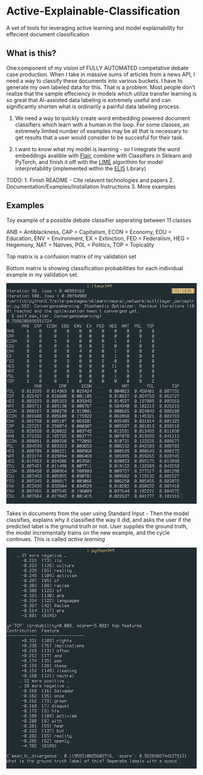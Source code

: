# Active-Explainable-Classification
A set of tools for leveraging active learning and model explainability for effecient document classification

## What is this?

One component of my vision of FULLY AUTOMATED competative debate case production. When I take in massive sums of articles from a news API, I need a way to classify these documents into various buckets. I have to generate my own labeled data for this. That is a problem. Most people don't realize that the sample effeciency in models which utilize transfer learning is so great that AI-assisted data labeling is extremely useful and can significantly shorten what is ordinarily a painful data labeling process. 


1. We need a way to quickly create word embedding powered document classifiers which learn with a human in the loop. For some classes, an extremely limited number of examples may be all that is necessary to get results that a user would consider to be succesful for their task. 

2. I want to know what my model is learning - so I integrate the word embeddings avalible with [Flair](https://github.com/zalandoresearch/flair), combine with Classifiers in Sklearn and PyTorch, and finish it off with the [LIME](https://arxiv.org/pdf/1602.04938.pdf) algorithim for model interpretability (implemented within the [ELI5](https://eli5.readthedocs.io/en/latest/index.html) Library)





TODO: 1. Finish README - Cite relavent technologies and papers 
2. Documentation/Examples/Installation Instructions 
3. More examples


## Examples 

Toy example of a possible debate classifier seperating between 11 classes 

ANB = Antiblackness, CAP = Capitalism, ECON = Economy, EDU = Education, ENV = Environment, EX = Extinction, FED = Federalism, HEG = Hegemony, NAT = Natives, POL = Politics, TOP = Topicality

Top matrix is a confusion matrix of my validation set 

Bottom matrix is showing classification probabilities for each individual example in my validation set.

![](https://github.com/Hellisotherpeople/Active-Explainable-Classification/blob/master/conf_matrix.png)

Takes in documents from the user using Standard Input - Then the model classifies, explains why it classified the way it did, and asks the user if the predicted label is the ground truth or not. User supplies the ground truth, the model incrementally trains on the new example, and the cycle continues. This is called *active learning* 

![](https://github.com/Hellisotherpeople/Active-Explainable-Classification/blob/master/explaination.png)
